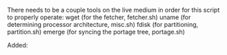 There needs to be a couple tools on the live medium in order for this script to properly operate:
wget (for the fetcher, fetcher.sh)
uname (for determining processor architecture, misc.sh)
fdisk (for partitioning, partition.sh)
emerge (for syncing the portage tree, portage.sh)

Added:

